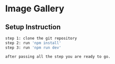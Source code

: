 # Image Gallery

## Setup Instruction

```bash
step 1: clone the git repository
step 2: run 'npm install'
step 3: run 'npm run dev'

after passing all the step you are ready to go.

```
